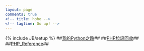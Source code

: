 ```yaml
---
layout: page
comments: true
<!-- title: hoho -->
<!-- tagline: Go up! -->
---
```


{% include JB/setup %}
##[我的Python之路](http://dingk-r.github.com/2013/03/13/python)##
##[PHP垃圾回收](http://dingk-r.github.com/2013/03/13/PHP_GC)##
##[PHP_Reference](http://dingk-r.github.com/2013/03/15/php_reference)##
<script type="text/javascript">

var _gaq = _gaq || [];
_gaq.push(['_setAccount', 'UA-39254415-1']);
_gaq.push(['_trackPageview']);

(function() {
 var ga = document.createElement('script'); ga.type = 'text/javascript'; ga.async = true;
 ga.src = ('https:' == document.location.protocol ? 'https://ssl' : 'http://www') + '.google-analytics.com/ga.js';
 var s = document.getElementsByTagName('script')[0]; s.parentNode.insertBefore(ga, s);
 })();

</script>
